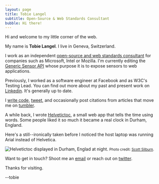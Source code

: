 ```yaml
---
layout: page
title: Tobie Langel
subtitle: Open-Source & Web Standards Consultant
bubble: Hi there!
---
```


Hi and welcome to my little corner of the web.

My name is **Tobie Langel**. I live in Geneva, Switzerland.

I work as an independent [open-source and web standards consultant](http://www.codespeaks.com)
for companies such as Microsoft, Intel or Mozilla.
I'm currently editing the [Generic Sensor API](https://w3c.github.io/sensors/)
whose purpose it is to expose sensors to web applications.

Previously, I worked as a software engineer at Facebook
and as W3C's Testing Lead.
You can find out more about my past and present work on [Linkedin](https://ch.linkedin.com/in/tobielangel).
It's generally up to date.

I [write code](https://github.com/tobie),
[tweet](https://twitter.com/tobie),
and occasionally post citations from articles that move me on [tumbler](http://blog.tobie.me/).

A while back, I wrote [Helvetictoc](http://www.helvetictoc.com),
a small web app that tells the time using words.
Some people liked it so much it became a real clock in Durham, England.

Here's a still--ironically taken before
I noticed the host laptop was running Arial instead of Helvetica.


![Helvetictoc displayed in Durham, Englad at night.](http://blog.internalreflections.co.uk/wp-content/uploads/2013/12/IMG_3135-Edit.jpg)
<small>Photo credit: [Scott Silburn](http://blog.internalreflections.co.uk/).</small>

Want to get in touch? Shoot me an [email](mailto:tobie@codespeaks.com) or reach out on [twitter](https://twitter.com/tobie).

Thanks for visiting.

\--tobie